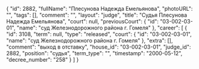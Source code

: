 {
    "id": 2882,
    "fullName": "Плесунова Надежда Емельянова",
    "photoURL": "",
    "tags": [],
    "comment": "",
    "layout": "judge",
    "title": "Судья Плесунова Надежда Емельянова",
    "court": null,
    "previousCourt": {
        "id": "03-002-03-01",
        "name": "суд Железнодорожного района г. Гомеля"
    },
    "career": [
        {
            "id": 3108,
            "term": null,
            "type": "released",
            "court": {
                "id": "03-002-03-01",
                "name": "суд Железнодорожного района г. Гомеля"
            },
            "extra": [],
            "comment": "выход в отставку",
            "house_id": "03-002-03-01",
            "judge_id": 2882,
            "position": "судья",
            "term_type": "",
            "timestamp": "2000-05-12",
            "decree_number": "258"
        }
    ]
}